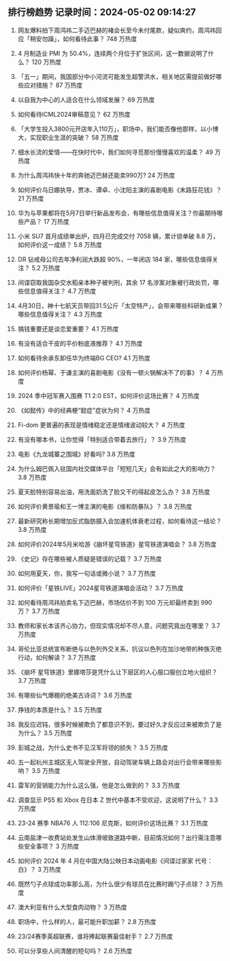 
## 排行榜趋势 记录时间：2024-05-02 09:14:27
  
  1. 网友爆料拍下周鸿祎二手迈巴赫的褚会长至今未付尾款，疑似爽约，周鸿祎回应「稍安勿躁」，如何看待此事？ 748 万热度
    
  2. 4 月制造业 PMI 为 50.4%，连续两个月位于扩张区间，这一数据说明了什么？ 120 万热度
    
  3. 「五一」期间，我国部分中小河流可能发生超警洪水，相关地区需提前做好哪些应对措施？ 87 万热度
    
  4. 以自我为中心的人适合在什么领域发展？ 69 万热度
    
  5. 如何看待ICML2024审稿意见？ 62 万热度
    
  6. 「大学生投入3800元开店年入110万」，职场中，我们能否像他那样，以小博大，实现职业生涯的突破？ 58 万热度
    
  7. 细水长流的爱情——在快时代中，我们如何寻觅那份慢慢喜欢的温柔？ 49 万热度
    
  8. 为什么周鸿祎快十年的奔驰迈巴赫还能卖990万? 24 万热度
    
  9. 如何评价乌日娜执导，贾冰、谭卓、小沈阳主演的喜剧电影《末路狂花钱》？ 21 万热度
    
  10. 华为与苹果都将在5月7日举行新品发布会，有哪些信息值得关注？你最期待哪些产品？ 17 万热度
    
  11. 小米 SU7 首月成绩单出炉，四月已完成交付 7058 辆，累计锁单破 8.8 万，如何评价这一成绩？ 5.8 万热度
    
  12. DR 钻戒母公司去年净利润大跌超 90%，一年闭店 184 家，哪些信息值得关注？ 5.2 万热度
    
  13. 间谍窃取我国杂交水稻亲本种子被判刑，其余 17 名涉案对象被行政处罚，哪些信息值得关注？ 4.7 万热度
    
  14. 4月30日，神十七航天员带回31.5公斤「太空特产」，会带来哪些科研新成果？哪些信息值得关注？ 4.3 万热度
    
  15. 搞钱重要还是谈恋爱重要？ 4.1 万热度
    
  16. 有没有适合干皮的平价粉底液推荐？ 4.1 万热度
    
  17. 如何看待余承东卸任华为终端BG CEO? 4.1 万热度
    
  18. 如何评价杨幂、于谦主演的喜剧电影《没有一顿火锅解决不了的事》？ 4 万热度
    
  19. 2024 季中冠军赛入围赛 T1 2:0 EST，如何评价这场比赛？ 4 万热度
    
  20. 《如懿传》中的经典梗“懿症”症状为何？ 4 万热度
    
  21. Fi-dom 更普遍的表现是情绪稳定还是情绪波动较大？ 4 万热度
    
  22. 有没有哪本书，让你觉得「特别适合带着去旅行」？ 3.9 万热度
    
  23. 电影《九龙城寨之围城》好看吗? 3.8 万热度
    
  24. 为什么姆巴佩入驻国内社交媒体平台「短短几天」会有如此之大的影响力？ 3.8 万热度
    
  25. 夏天脸特别容易出油，用洗面奶洗了脸又干的得起皮怎么办？ 3.8 万热度
    
  26. 如何评价黄景瑜和王一博主演的电影《维和防暴队》？ 3.8 万热度
    
  27. 最新研究称长期增加反式脂肪摄入会加速机体衰老过程，如何看待这一结论？ 3.8 万热度
    
  28. 如何评价2024年5月米哈游《崩坏星穹铁道》星穹铁道演唱会？ 3.8 万热度
    
  29. 《史记》存在哪些被人质疑是错误的记载？ 3.7 万热度
    
  30. 如何用夏天，你，我写一句话或微小说？ 3.7 万热度
    
  31. 如何评价「星铁LIVE」2024星穹铁道演唱会活动？ 3.7 万热度
    
  32. 如何看待周鸿祎拍卖名下迈巴赫，市场估价不到 100 万元却最终卖到 990 万？ 3.7 万热度
    
  33. 教师和家长本该齐心协力，但现实情况却不尽人意，问题究竟出在哪里？ 3.7 万热度
    
  34. 哥伦比亚总统宣布断绝与以色列外交关系，抗议以色列在加沙地带的种族灭绝行动，如何解读？ 3.7 万热度
    
  35. 《崩坏 星穹铁道》里娜塔莎是凭什么让下层区的人心服口服创立地火组织？ 3.7 万热度
    
  36. 有哪些仙气爆棚的绝美古诗词？ 3.6 万热度
    
  37. 挣钱的本质是什么？ 3.5 万热度
    
  38. 我反应迟钝，很多时候被欺负了都意识不到，要过好久才反应过来被欺负了是为什么？ 3.5 万热度
    
  39. 彭城之战，为什么史书不见汉军将领的损失？ 3.5 万热度
    
  40. 五一起杭州主城区无人驾驶全开放，自动驾驶车辆上路会对出行会带来哪些影响？ 3.5 万热度
    
  41. 雷军的营销能力为什么这么强，他是怎么做到的？ 3.3 万热度
    
  42. 调查显示 PS5 和 Xbox 在日本 Z 世代中基本不受欢迎，这说明了什么？ 3.3 万热度
    
  43. 23-24 赛季 NBA76 人 112:106 尼克斯，如何评价这场比赛？ 3.1 万热度
    
  44. 云南盐津一收费站处发生山体滑坡致道路中断，目前情况如何？出行需注意哪些安全事项？ 3 万热度
    
  45. 如何评价 2024 年 4 月在中国大陆公映日本动画电影《间谍过家家 代号：白》？ 3 万热度
    
  46. 既然勺子点球成功率那么高，为什么很少有球员在比赛时踢勺子点球？ 3 万热度
    
  47. 澳大利亚有什么大型食肉动物？ 3 万热度
    
  48. 职场中，什么样的人，最可能升职加薪？ 2.8 万热度
    
  49. 23/24赛季英超联赛，谁将捧起联赛最佳射手？ 2.7 万热度
    
  50. 可以分享些人间清醒的短句吗？ 2.6 万热度
    